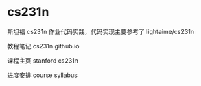 # cs231n
斯坦福 cs231n 作业代码实践，代码实现主要参考了 lightaime/cs231n

教程笔记 cs231n.github.io

课程主页 stanford cs231n

进度安排 course syllabus
